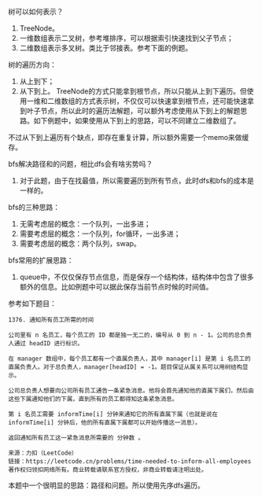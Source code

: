 树可以如何表示？
1. TreeNode。
2. 一维数组表示二叉树，参考堆排序，可以根据索引快速找到父子节点；
3. 二维数组表示多叉树。类比于邻接表。参考下面的例题。

树的遍历方向：
1. 从上到下；
2. 从下到上。
TreeNode的方式只能拿到根节点，所以只能从上到下遍历。但使用一维和二维数组的方式表示树，不仅仅可以快速拿到根节点，还可能快速拿到叶子节点，所以此时的遍历法解题，可以额外考虑使用从下到上的解题思路。如下例题中，如果使用从下到上的思路，可以不同建立二维数组了。

不过从下到上遍历有个缺点，即存在重复计算，所以额外需要一个memo来做缓存。

bfs解决路径和的问题，相比dfs会有啥劣势吗？
1. 对于此题，由于在找最值，所以需要遍历到所有节点，此时dfs和bfs的成本是一样的。

bfs的三种思路：
1. 无需考虑层的概念：一个队列，一出多进；
2. 需要考虑层的概念：一个队列，for循环，一出多进；
3. 需要考虑层的概念：两个队列，swap。

bfs常用的扩展思路：
1. queue中，不仅仅保存节点信息，而是保存一个结构体，结构体中包含了很多额外的信息。比如例题中可以据此保存当前节点时候的时间值。

参考如下题目：
```
1376. 通知所有员工所需的时间

公司里有 n 名员工，每个员工的 ID 都是独一无二的，编号从 0 到 n - 1。公司的总负责人通过 headID 进行标识。

在 manager 数组中，每个员工都有一个直属负责人，其中 manager[i] 是第 i 名员工的直属负责人。对于总负责人，manager[headID] = -1。题目保证从属关系可以用树结构显示。

公司总负责人想要向公司所有员工通告一条紧急消息。他将会首先通知他的直属下属们，然后由这些下属通知他们的下属，直到所有的员工都得知这条紧急消息。

第 i 名员工需要 informTime[i] 分钟来通知它的所有直属下属（也就是说在 informTime[i] 分钟后，他的所有直属下属都可以开始传播这一消息）。

返回通知所有员工这一紧急消息所需要的 分钟数 。

来源：力扣（LeetCode）
链接：https://leetcode.cn/problems/time-needed-to-inform-all-employees
著作权归领扣网络所有。商业转载请联系官方授权，非商业转载请注明出处。
```

本题中一个很明显的思路：路径和问题。所以使用先序dfs遍历。

